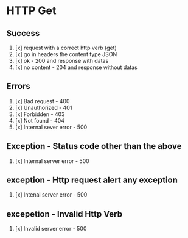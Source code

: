 # HTTP Get 

## Success 
  1. [x] request with a correct http verb (get) 
  2. [x] go in headers the content type JSON
  3. [x] ok - 200 and response with datas
  4. [x] no content - 204 and response without datas 

## Errors
  1. [x] Bad request - 400
  2. [x] Unauthorized - 401 
  3. [x] Forbidden - 403
  4. [x] Not found - 404
  5. [x] Internal sever error - 500

## Exception - Status code other than the above 
  1. [x] Internal server error - 500

## exception - Http request alert any exception
  1. [x] Intenal server error - 500

## excepetion - Invalid Http Verb
  1. [x] Invalid server error - 500